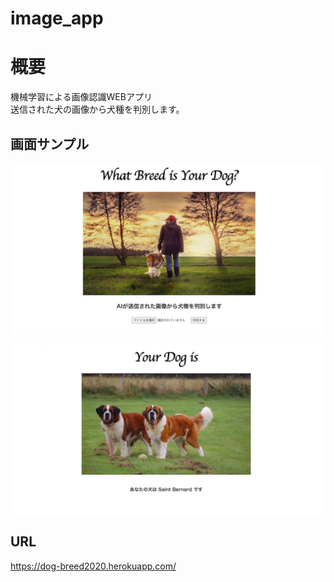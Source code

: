 # image_app

# 概要
機械学習による画像認識WEBアプリ</br>
送信された犬の画像から犬種を判別します。

## 画面サンプル
![image](https://github.com/kyosk8806/dog_breed_app/blob/master/image.png)

![image](https://github.com/kyosk8806/dog_breed_app/blob/master/image_2.png)


## URL
https://dog-breed2020.herokuapp.com/
